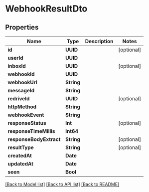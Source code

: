 # WebhookResultDto

## Properties
Name | Type | Description | Notes
------------ | ------------- | ------------- | -------------
**id** | **UUID** |  | [optional] 
**userId** | **UUID** |  | 
**inboxId** | **UUID** |  | [optional] 
**webhookId** | **UUID** |  | 
**webhookUrl** | **String** |  | 
**messageId** | **String** |  | 
**redriveId** | **UUID** |  | [optional] 
**httpMethod** | **String** |  | 
**webhookEvent** | **String** |  | 
**responseStatus** | **Int** |  | [optional] 
**responseTimeMillis** | **Int64** |  | 
**responseBodyExtract** | **String** |  | [optional] 
**resultType** | **String** |  | [optional] 
**createdAt** | **Date** |  | 
**updatedAt** | **Date** |  | 
**seen** | **Bool** |  | 

[[Back to Model list]](../README#documentation-for-models) [[Back to API list]](../README#documentation-for-api-endpoints) [[Back to README]](../README)


